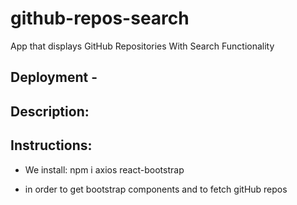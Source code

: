 # github-repos-search
App that displays GitHub Repositories With Search Functionality

## Deployment - 

## Description:

## Instructions: 


* We install: npm i axios react-bootstrap
- in order to get bootstrap components and to fetch gitHub repos
